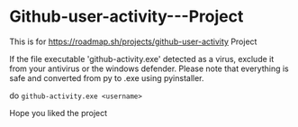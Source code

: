 # Github-user-activity---Project

This is for https://roadmap.sh/projects/github-user-activity Project


If the file executable 'github-activity.exe' detected as a virus, exclude it from your antivirus or the windows defender.
Please note that everything is safe and converted from py to .exe using pyinstaller.


do ```github-activity.exe <username>```

Hope you liked the project
